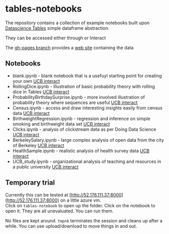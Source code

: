 # tables-notebooks

The repository contains a collection of example notebooks built upon
[Datascience Tables](http://github.com/data-8/datascience) simple dataframe abstraction.

They can be accessed either through <TBD> or Interact

The [gh-pages branch](https://github.com/data-8/tables-notebooks/tree/gh-pages) provides a [web site](http://data8.org/tables-notebooks/) containing the data

## Notebooks

* blank.ipynb - blank notebook that is a usefuyl starting point for creating your own [UCB interact](http://datahub.berkeley.edu/user-redirect/interact?repo=tables-notebooks&branch=gh-pages&path=blank.ipynb)
* RollingDice.ipynb - illustration of basic probability theory with rolling dice in Tables [UCB interact](http://datahub.berkeley.edu/user-redirect/interact?repo=tables-notebooks&branch=gh-pages&path=RollingDice.ipynb)
* ProbabilityBirthdaySurprise.ipynb - more involved illustration of probability theory where sequences are useful [UCB interact](http://datahub.berkeley.edu/user-redirect/interact?repo=tables-notebooks&branch=gh-pages&path=ProbabilityBirthdaySurprise.ipynb)
* Census.ipynb - access and draw interesting insights easily from census data [UCB interact](http://datahub.berkeley.edu/user-redirect/interact?repo=tables-notebooks&branch=gh-pages&path=Census.ipynb)
* BirthweightRegression.ipynb - regression and inference on simple smoking and birthweight data set [UCB interact](http://datahub.berkeley.edu/user-redirect/interact?repo=tables-notebooks&branch=gh-pages&path=BirthweightRegression.ipynb)
* Clicks.ipynb - analyss of clickstream data as per Doing Data Science [UCB interact](http://datahub.berkeley.edu/user-redirect/interact?repo=tables-notebooks&branch=gh-pages&path=Clicks.ipynb)
* BerkeleySalary.ipynb - large complex analysis of open data from the city of Berkeley [UCB interact](http://datahub.berkeley.edu/user-redirect/interact?repo=tables-notebooks&branch=gh-pages&path=BerkeleySalary.ipynb)
* HealthSample.ipynb - realistic analysis of health survey data [UCB interact](http://datahub.berkeley.edu/user-redirect/interact?repo=tables-notebooks&branch=gh-pages&path=HealthSample.ipynb)
* UCB_study.ipynb - organizational analysis of teaching and resources in a public university [UCB interact](http://datahub.berkeley.edu/user-redirect/interact?repo=tables-notebooks&branch=gh-pages&path=UCB_study.ipynb)

## Temporary trial

Currently this can be tested at
[http://52.176.111.37:8000](http://52.176.111.37:8000) on a little azure vm.  
Click on `tables-notebook` to open up the folder. 
Click on the notebook to open it.  They are all unevaluated.  You can run them.  

No files are kept around.
`tmpnb` terminates the session and cleans up after a while.
You can use upload/download to move things in and out. 

